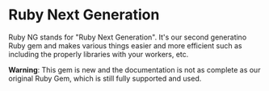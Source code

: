 
# Ruby Next Generation

Ruby NG stands for "Ruby Next Generation". It's our second generatino Ruby gem and makes various things easier and more efficient
such as including the properly libraries with your workers, etc.

**Warning**: This gem is new and the documentation is not as complete as our original Ruby Gem, which is still fully
supported and used.